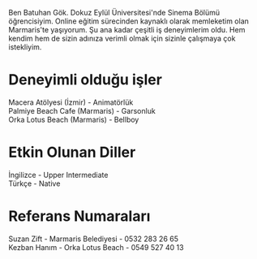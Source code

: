 


   Ben Batuhan Gök. Dokuz Eylül Üniversitesi'nde Sinema Bölümü öğrencisiyim. Online eğitim sürecinden kaynaklı olarak memleketim olan Marmaris'te yaşıyorum. Şu ana kadar çeşitli iş deneyimlerim oldu. Hem kendim hem de sizin adınıza verimli olmak için sizinle çalışmaya çok istekliyim. 
   
# Deneyimli olduğu işler
Macera Atölyesi (İzmir) - Animatörlük   
Palmiye Beach Cafe (Marmaris) - Garsonluk   
Orka Lotus Beach (Marmaris) - Bellboy   

# Etkin Olunan Diller
İngilizce - Upper Intermediate   
Türkçe - Native   

# Referans Numaraları
Suzan Zift - Marmaris Belediyesi - 0532 283 26 65   
Kezban Hanım - Orka Lotus Beach - 0549 527 40 13   
